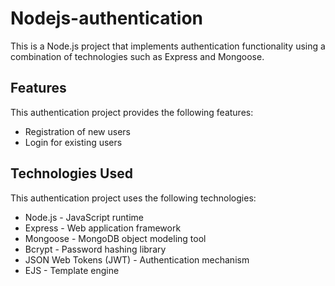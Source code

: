 # Nodejs-authentication

This is a Node.js project that implements authentication functionality using a combination of technologies such as Express and Mongoose.


## Features

This authentication project provides the following features:

- Registration of new users
- Login for existing users

## Technologies Used

This authentication project uses the following technologies:

- Node.js - JavaScript runtime
- Express - Web application framework
- Mongoose - MongoDB object modeling tool
- Bcrypt - Password hashing library
- JSON Web Tokens (JWT) - Authentication mechanism
- EJS - Template engine
